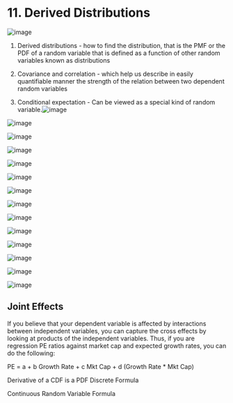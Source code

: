 # 11. Derived Distributions

![image](../../../media/Intro-Syllabus_11.-Derived-Distributions-image1.jpg)

1. Derived distributions - how to find the distribution, that is the PMF or the PDF of a random variable that is defined as a function of other random variables known as distributions

2. Covariance and correlation - which help us describe in easily quantifiable manner the strength of the relation between two dependent random variables

3. Conditional expectation - Can be viewed as a special kind of random variable.![image](../../../media/Intro-Syllabus_11.-Derived-Distributions-image2.jpg)

![image](../../../media/Intro-Syllabus_11.-Derived-Distributions-image3.jpg)

![image](../../../media/Intro-Syllabus_11.-Derived-Distributions-image4.jpg)

![image](../../../media/Intro-Syllabus_11.-Derived-Distributions-image5.jpg)

![image](../../../media/Intro-Syllabus_11.-Derived-Distributions-image6.jpg)

![image](../../../media/Intro-Syllabus_11.-Derived-Distributions-image7.jpg)

![image](../../../media/Intro-Syllabus_11.-Derived-Distributions-image8.jpg)

![image](../../../media/Intro-Syllabus_11.-Derived-Distributions-image9.jpg)

![image](../../../media/Intro-Syllabus_11.-Derived-Distributions-image10.jpg)

![image](../../../media/Intro-Syllabus_11.-Derived-Distributions-image11.jpg)

![image](../../../media/Intro-Syllabus_11.-Derived-Distributions-image12.jpg)

![image](../../../media/Intro-Syllabus_11.-Derived-Distributions-image13.jpg)

![image](../../../media/Intro-Syllabus_11.-Derived-Distributions-image14.jpg)

![image](../../../media/Intro-Syllabus_11.-Derived-Distributions-image15.jpg)

## Joint Effects

If you believe that your dependent variable is affected by interactions between independent variables, you can capture the cross effects by looking at products of the independent variables. Thus, if you are regression PE ratios against market cap and expected growth rates, you can do the following:

PE = a + b Growth Rate + c Mkt Cap + d (Growth Rate * Mkt Cap)

Derivative of a CDF is a PDF
Discrete Formula

Continuous Random Variable Formula
